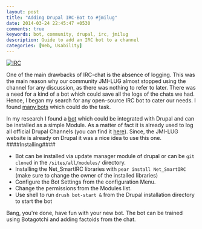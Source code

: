 ```yaml
---
layout: post
title: "Adding Drupal IRC-Bot to #jmilug"
date: 2014-03-24 22:45:47 +0530
comments: true
keywords: bot, community, drupal, irc, jmilug
description: Guide to add an IRC bot to a channel
categories: [Web, Usability]
---
```

[![IRC](/images/irc.jpg "IRC Screen")](http://www.flickr.com/photos/kalleboo/2215471286/sizes/o/in/photostream/)

One of the main drawbacks of IRC-chat is the absence of logging. This was the main reason why our community JMI-LUG almost stopped using the channel for any discussion, as there was nothing to refer to later.
  There was a need for a kind of a bot which could save all the logs of the chats we had. Hence, I began my search for any open-source IRC bot to cater our needs.
I found [many bots](http://en.wikipedia.org/wiki/Comparison_of_Internet_Relay_Chat_bots) which could do the task. 

In my research I found a [bot](https://drupal.org/project/bot) which could be integrated with Drupal and can be installed as a simple Module. As a matter of fact it is already used to log all official Drupal Channels (you can find it [here](http://druplicon.info)). Since, the JMI-LUG website is already on Drupal it was a nice idea to use this one.
####Installing####

- Bot can be installed via update manager module of drupal or can be `git clone`d in the `/sites/all/modules/` directory.
- Installing the Net_SmartIRC libraries with `pear install Net_SmartIRC` (make sure to change the owner of the installed libraries)
- Configure the Bot Settings from the configuration Menu.
- Change the permissions from the Modules list.
- Use shell to run `drush bot-start &` from the Drupal installation directory to start the bot

Bang, you're done, have fun with your new bot. The bot can be trained using Botagotchi and adding factoids from the chat.
